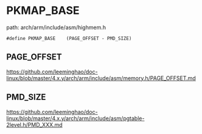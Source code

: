 PKMAP_BASE
========================================

path: arch/arm/include/asm/highmem.h
```
#define PKMAP_BASE    (PAGE_OFFSET - PMD_SIZE)
```

PAGE_OFFSET
----------------------------------------

https://github.com/leeminghao/doc-linux/blob/master/4.x.y/arch/arm/include/asm/memory.h/PAGE_OFFSET.md

PMD_SIZE
----------------------------------------

https://github.com/leeminghao/doc-linux/blob/master/4.x.y/arch/arm/include/asm/pgtable-2level.h/PMD_XXX.md
